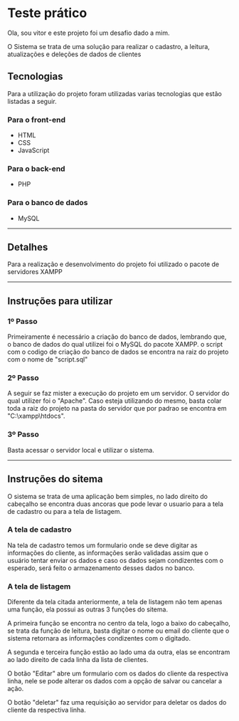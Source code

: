 # Teste prático

Ola, sou vitor e este projeto foi um desafio dado a mim.

O Sistema se trata de uma solução para realizar o cadastro, a leitura, atualizações e deleções de dados de clientes

## Tecnologias
Para a utilização do projeto foram utilizadas varias tecnologias que estão listadas a seguir.
### Para o front-end
- HTML
- CSS
- JavaScript
### Para o back-end
- PHP
### Para o banco de dados
- MySQL
<hr>

## Detalhes
Para a realização e desenvolvimento do projeto foi utilizado o pacote de servidores XAMPP
<hr>

## Instruções para utilizar
### 1º Passo
Primeiramente é necessário a criação do banco de dados, lembrando que, o banco de dados do qual utilizei foi o MySQL do pacote XAMPP. o script com o codigo de criação do banco de dados se encontra na raiz do projeto com o nome de "script.sql"

### 2º Passo
A seguir se faz mister a execução do projeto em um servidor. O servidor do qual utilizer foi o "Apache". Caso esteja utilizando do mesmo, basta colar toda a raiz do projeto na pasta do servidor que por padrao se encontra em "C:\xampp\htdocs".

### 3º Passo
Basta acessar o servidor local e utilizar o sistema.

<hr>

## Instruções do sitema
O sistema se trata de uma aplicação bem simples, no lado direito do cabeçalho se encontra duas ancoras que pode levar o usuario para a tela de cadastro ou para a tela de listagem.

### A tela de cadastro
Na tela de cadastro temos um formulario onde se deve digitar as informações do cliente, as informações serão validadas assim que o usuário tentar enviar os dados e caso os dados sejam condizentes com o esperado, será feito o armazenamento desses dados no banco.

### A tela de listagem
Diferente da tela citada anteriormente, a tela de listagem não tem apenas uma função, ela possui as outras 3 funções do sitema.

A primeira função se encontra no centro da tela, logo a baixo do cabeçalho, se trata da função de leitura, basta digitar o nome ou email do cliente que o sistema retornara as informações condizentes com o digitado.

A segunda e terceira função estão ao lado uma da outra, elas se encontram ao lado direito de cada linha da lista de clientes.

O botão "Editar" abre um formulario com os dados do cliente da respectiva linha, nele se pode alterar os dados com a opção de salvar ou cancelar a ação.

O botão "deletar" faz uma requisição ao servidor para deletar os dados do cliente da respectiva linha.